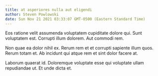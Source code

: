 ```yaml
---
title: at asperiores nulla aut eligendi
author: Steven Powlowski
date: Sun Nov 21 2021 03:33:07 GMT-0500 (Eastern Standard Time)
---
```

Eos ratione velit assumenda voluptatem cupiditate dolore qui. Sunt voluptatem est. Corrupti illum dolorem. Aut commodi rem.

 Non quae ea dolor nihil ex. Rerum rem et et corrupti sapiente illum quos. Rerum totam et. Ab incidunt qui atque rem et sint dolor facere at.

 Laborum quaerat id. Doloremque voluptate esse qui voluptate ullam repudiandae ut. Et unde dicta et.